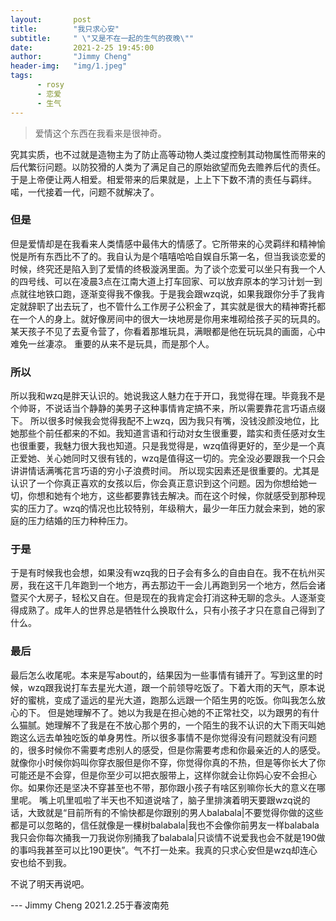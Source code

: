 ```yaml
---
layout:       post
title:        "我只求心安"
subtitle:     " \"又是不在一起的生气的夜晚\""
date:         2021-2-25 19:45:00
author:       "Jimmy Cheng"
header-img:   "img/1.jpeg"
tags:
      - rosy
      - 恋爱
      - 生气
---
```


>爱情这个东西在我看来是很神奇。

究其实质，也不过就是造物主为了防止高等动物人类过度控制其动物属性而带来的后代繁衍问题。以防狡猾的人类为了满足自己的原始欲望而免去赡养后代的责任。于是上帝便让两人相爱。相爱带来的后果就是，上上下下数不清的责任与羁绊。喏，一代接着一代，问题不就解决了。

### 但是
但是爱情却是在我看来人类情感中最伟大的情感了。它所带来的心灵羁绊和精神愉悦是所有东西比不了的。我自认为是个嘻嘻哈哈自娱自乐第一名，但当我谈恋爱的时候，终究还是陷入到了爱情的终极漩涡里面。为了谈个恋爱可以坐只有我一个人的四号线、可以在凌晨3点在江南大道上打车回家、可以放弃原本的学习计划一到点就往地铁口跑，逐渐变得我不像我。于是我会跟wzq说，如果我跟你分手了我肯定就辞职了出去玩了，也不管什么工作房子公积金了，其实就是很大的精神寄托都在一个人的身上。就好像房间中的很大一块地房是你用来堆砌给孩子买的玩具的。某天孩子不见了去夏令营了，你看着那堆玩具，满眼都是他在玩玩具的画面，心中难免一丝凄凉。
重要的从来不是玩具，而是那个人。

### 所以
所以我和wzq是胖天认识的。她说我这人魅力在于开口，我觉得在理。毕竟我不是个帅哥，不说话当个静静的美男子这种事情肯定搞不来，所以需要靠花言巧语点缀下。
所以很多时候我会觉得我配不上wzq，因为我只有嘴，没钱没颜没地位，比她那些个前任都来的不如。我知道言语和行动对女生很重要，踏实和责任感对女生也很重要，我魅力很大我也知道。只是我觉得是，wzq值得更好的，至少是一个真正爱她、关心她同时又很有钱的，wzq是值得这一切的。完全没必要跟我一个只会讲讲情话满嘴花言巧语的穷小子浪费时间。
所以现实因素还是很重要的。尤其是认识了一个你真正喜欢的女孩以后，你会真正意识到这个问题。因为你想给她一切，你想和她有个地方，这些都要靠钱去解决。而在这个时候，你就感受到那种现实的压力了。wzq的情况也比较特别，年级稍大，最少一年压力就会来到，她的家庭的压力结婚的压力种种压力。

### 于是
于是有时候我也会想，如果没有wzq我的日子会有多么的自由自在。我不在杭州买房，我在这干几年跑到一个地方，再去那边干一会儿再跑到另一个地方，然后会诸暨买个大房子，轻松又自在。但是现在的我肯定会打消这种无聊的念头。人逐渐变得成熟了。成年人的世界总是牺牲什么换取什么，只有小孩子才只在意自己得到了什么。

### 最后
最后怎么收尾呢。本来是写about的，结果因为一些事情有铺开了。写到这里的时候，wzq跟我说打车去星光大道，跟一个前领导吃饭了。下着大雨的天气，原本说好的蜜桃，变成了遥远的星光大道，跑那么远跟一个陌生男的吃饭。你叫我怎么放心的下。
但是她理解不了。她以为我是在担心她的不正常社交，以为跟男的有什么猫腻。她理解不了我是在不放心那个男的，一个陌生的我不认识的大下雨天叫她跑这么远去单独吃饭的单身男性。所以很多事情不是你觉得没有问题就没有问题的，很多时候你不需要考虑别人的感受，但是你需要考虑和你最亲近的人的感受。就像你小时候你妈叫你穿衣服但是你不穿，你觉得你真的不热，但是等你长大了你可能还是不会穿，但是你至少可以把衣服带上，这样你就会让你妈心安不会担心你。如果你还是坚决不穿甚至也不带，那你跟小孩子有啥区别嘛你长大的意义在哪里呢。
嘴上叽里呱啦了半天也不知道说啥了，脑子里排演着明天要跟wzq说的话，大致就是“目前所有的不愉快都是你跟别的男人balabala|不要觉得你做的这些都是可以忽略的，信任就像是一棵树balabala|我也不会像你前男友一样balabala我只会你每次捅我一刀我说你别捅我了balabala|只谈情不说爱我也会不就是190做的事吗我甚至可以比190更快”。气不打一处来。我真的只求心安但是wzq却连心安也给不到我。

不说了明天再说吧。

--- Jimmy Cheng 2021.2.25于春波南苑


